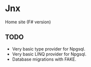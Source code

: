 # Jnx #

Home site (F# version)


## TODO ##

* Very basic type provider for Npgsql.
* Very basic LINQ provider for Npgsql.
* Database migrations with FAKE.
